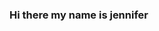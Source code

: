 ### Hi there my name is jennifer

<!--
**jen-IT/jen-IT** is a ✨ _special_ ✨ repository because its `README.md` (this file) appears on your GitHub profile.
<h2> My IT projects:</h2>
- .[Active Directory integrated with DNS IN Azure cloud].(https://github.com/jen-IT/active-drectory-dns)
- .[Virtual machines Networking in Azure cloud].(https://github.com/jen-IT/vms-networking-azure)
- .[Virtual Private Network].(https://github.com/jen-IT/vpn-azure-cloud
.
-->
